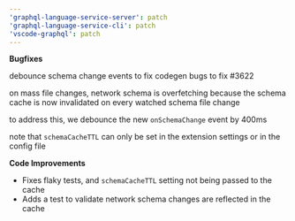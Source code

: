 ```yaml
---
'graphql-language-service-server': patch
'graphql-language-service-cli': patch
'vscode-graphql': patch
---
```


**Bugfixes**

debounce schema change events to fix codegen bugs to fix #3622

on mass file changes, network schema is overfetching because the schema cache is now invalidated on every watched schema file change

to address this, we debounce the new `onSchemaChange` event by 400ms

note that `schemaCacheTTL` can only be set in the extension settings or in the config file

**Code Improvements**

- Fixes flaky tests, and `schemaCacheTTL` setting not being passed to the cache
- Adds a test to validate network schema changes are reflected in the cache
